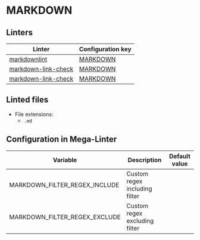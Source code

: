 <!-- markdownlint-disable MD003 MD020 MD033 MD041 -->
<!-- Generated by .automation/build.py, please do not update manually -->
<!-- Instead, update descriptor file at https://github.com/nvuillam/mega-linter/tree/master/megalinter/descriptors/markdown.yml -->
# MARKDOWN

## Linters

| Linter | Configuration key |
| ------ | ----------------- |
| [markdownlint](markdown_markdownlint.md) | [MARKDOWN](markdown_markdownlint.md) |
| [markdown-link-check](markdown_markdown_link_check.md) | [MARKDOWN](markdown_markdown_link_check.md) |
| [markdown-link-check](markdown_markdown_link_check.md) | [MARKDOWN](markdown_markdown_link_check.md) |

## Linted files

- File extensions:
  - `.md`

## Configuration in Mega-Linter

| Variable | Description | Default value |
| ----------------- | -------------- | -------------- |
| MARKDOWN_FILTER_REGEX_INCLUDE | Custom regex including filter |  |
| MARKDOWN_FILTER_REGEX_EXCLUDE | Custom regex excluding filter |  |

